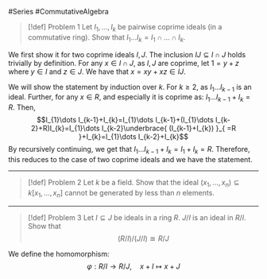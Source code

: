 #Series #CommutativeAlgebra

> [!def] Problem 1
> Let $I_{1},\dots,I_{k}$ be pairwise coprime ideals (in a commutative ring). Show that $I_{1}\dots I_{k}=I_{1}\cap\dots \cap I_{k}$.

We first show it for two coprime ideals $I,J$. The inclusion $IJ\subseteq I\cap J$ holds trivially by definition. For any $x\in I\cap J$, as $I,J$ are coprime, let $1=y+z$ where $y\in I$ and $z\in J$. We have that $x=xy+xz\in IJ$.

We will show the statement by induction over $k$. For $k\geq 2$, as $I_{1}\dots I_{k-1}$ is an ideal. Further, for any $x\in R$,  and especially it is coprime as: $I_{1}\dots I_{k-1}+I_{k}=R$. Then, $$I_{1}\dots I_{k-1}+I_{k}=I_{1}\dots I_{k-1}+(I_{1}\dots I_{k-2}+R)I_{k}=I_{1}\dots I_{k-2}\underbrace{ (I_{k-1}+I_{k}) }_{ =R }+I_{k}=I_{1}\dots I_{k-2}+I_{k}$$By recursively continuing, we get that $I_{1}\dots I_{k-1}+I_{k}=I_{1}+I_{k}=R$. Therefore, this reduces to the case of two coprime ideals and we have the statement.

---
> [!def] Problem 2
> Let $k$ be a field. Show that the ideal $(x_{1},\dots,x_{n})\subseteq k[x_{1},\dots,x_{n}]$ cannot be generated by less than $n$ elements.
---
> [!def] Problem 3
> Let $I\subseteq J$ be ideals in a ring $R$. $J / I$ is an ideal in $R / I$. Show that $$(R / I) / (J / I)\cong R / J$$

We define the homomorphism: $$\varphi:R / I \to R / J,\quad x+I\mapsto x+J$$